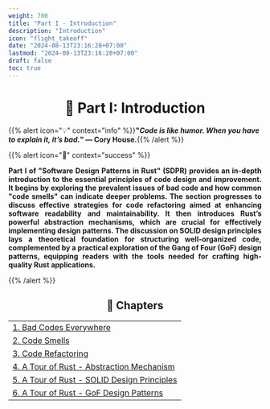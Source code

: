 ```yaml
---
weight: 700
title: "Part I - Introduction"
description: "Introduction"
icon: "flight_takeoff"
date: "2024-08-13T23:16:28+07:00"
lastmod: "2024-08-13T23:16:28+07:00"
draft: false
toc: true
---
```



<center>

# 📘 Part I: Introduction

</center>

{{% alert icon="💡" context="info" %}}<strong>"<em>Code is like humor. When you have to explain it, it’s bad.</em>" — Cory House.</strong>{{% /alert %}}

{{% alert icon="📘" context="success" %}}

<p style="text-align: justify;">
<strong>Part I of "Software Design Patterns in Rust" (SDPR) provides an in-depth introduction to the essential principles of code design and improvement. It begins by exploring the prevalent issues of bad code and how common "code smells" can indicate deeper problems. The section progresses to discuss effective strategies for code refactoring aimed at enhancing software readability and maintainability. It then introduces Rust’s powerful abstraction mechanisms, which are crucial for effectively implementing design patterns. The discussion on SOLID design principles lays a theoretical foundation for structuring well-organized code, complemented by a practical exploration of the Gang of Four (GoF) design patterns, equipping readers with the tools needed for crafting high-quality Rust applications.</strong>
</p>

{{% /alert %}}

<center>

## **🧠 Chapters**

</center>

<div class="container mt-4">
    <div class="row">
        <div class="col-md-12">
            <table class="table table-hover">
                <tbody>
                    <tr>
                        <td><a href="/docs/part-i/chapter-1/" class="text-decoration-none">1. Bad Codes Everywhere</a></td>
                    </tr>
                    <tr>
                        <td><a href="/docs/part-i/chapter-2/" class="text-decoration-none">2. Code Smells</a></td>
                    </tr>
                    <tr>
                        <td><a href="/docs/part-i/chapter-3/" class="text-decoration-none">3. Code Refactoring</a></td>
                    </tr>
                    <tr>
                        <td><a href="/docs/part-i/chapter-4/" class="text-decoration-none">4. A Tour of Rust - Abstraction Mechanism</a></td>
                    </tr>
                    <tr>
                        <td><a href="/docs/part-i/chapter-5/" class="text-decoration-none">5. A Tour of Rust - SOLID Design Principles</a></td>
                    </tr>
                    <tr>
                        <td><a href="/docs/part-i/chapter-6/" class="text-decoration-none">6. A Tour of Rust - GoF Design Patterns</a></td>
                    </tr>
                </tbody>
            </table>
        </div>
    </div>
</div>

